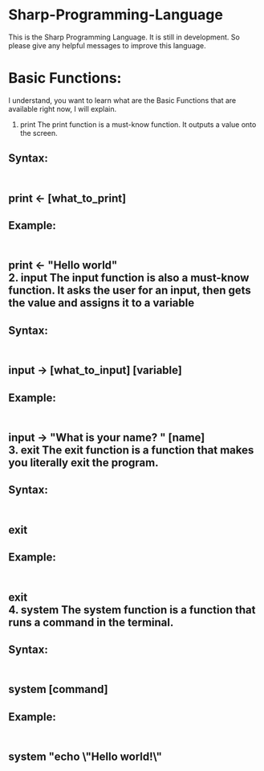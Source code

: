 # Sharp-Programming-Language
This is the Sharp Programming Language. It is still in development. So please give any helpful messages to improve this language.

# Basic Functions:
I understand, you want to learn what are the Basic Functions that are available right now, I will explain.

1. print
  The print function is a must-know function. It outputs a value onto the screen.<br>
  <h2>Syntax:<h2><br>
  print <- [what_to_print]<br>
  <h2>Example:<h2><br>
  print <- "Hello world"<br>
2. input
  The input function is also a must-know function. It asks the user for an input, then gets the value and assigns it to a variable<br>
  <h2>Syntax:<h2><br>
  input -> [what_to_input] [variable]<br>
  <h2>Example:<h2><br>
  input -> "What is your name? " [name]<br>
3. exit
  The exit function is a function that makes you literally exit the program.<br>
  <h2>Syntax:<h2><br>
  exit<br>
  <h2>Example:<h2><br>
  exit<br>
4. system
  The system function is a function that runs a command in the terminal.<br>
  <h2>Syntax:<h2><br>
  system [command]<br>
  <h2>Example:<h2><br>
  system "echo \"Hello world!\"<br>
